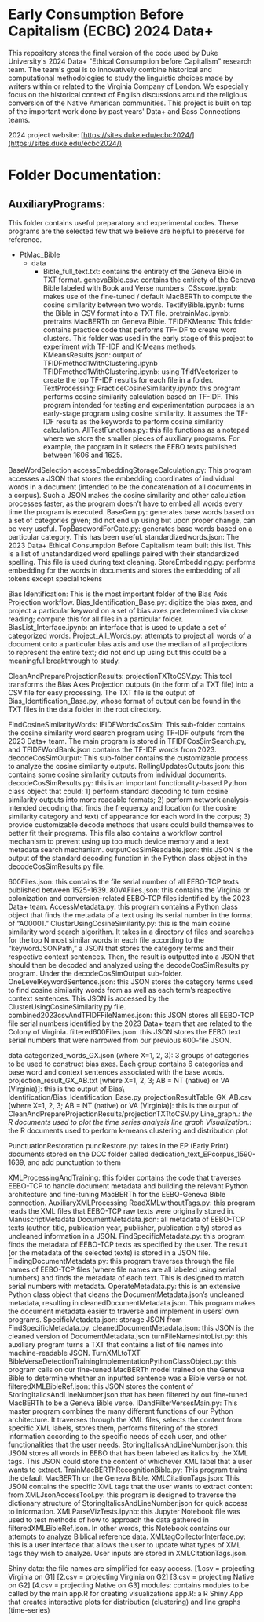 # Early Consumption Before Capitalism (ECBC) 2024 Data+ 

This repository stores the final version of the code used by Duke University's 2024 Data+ "Ethical Consumption before Capitalism" research team. The team's goal is to innovatively combine historical and computational methodologies to study the linguistic choices made by writers within or related to the Virginia Company of London. We especially focus on the historical context of English discussions around the religious conversion of the Native American communities. This project is built on top of the important work done by past years' Data+ and Bass Connections teams.

2024 project website: [https://sites.duke.edu/ecbc2024/](https://sites.duke.edu/ecbc2024/)

# Folder Documentation:

## AuxiliaryPrograms:

This folder contains useful preparatory and experimental codes. These programs are the selected few that we believe are helpful to preserve for reference.
* PtMac_Bible
  * data
    * Bible_full_text.txt: contains the entirety of the Geneva Bible in TXT format.
genevaBible.csv: contains the entirety of the Geneva Bible labeled with Book and Verse numbers.
CSscore.ipynb: makes use of the fine-tuned / default MacBERTh to compute the cosine similarity between two words.
TextifyBible.ipynb: turns the Bible in CSV format into a TXT file.
pretrainMac.ipynb: pretrains MacBERTh on Geneva Bible. 
TFIDFKMeans: This folder contains practice code that performs TF-IDF to create word clusters. This folder was used in the early stage of this project to experiment with TF-IDF and K-Means methods.
KMeansResults.json: output of TFIDFmethod1WithClustering.ipynb
TFIDFmethod1WithClustering.ipynb: using TfidfVectorizer to create the top TF-IDF results for each file in a folder.
TextProcessing:
PracticeCosineSimilarity.ipynb: this program performs cosine similarity calculation based on TF-IDF. This program intended for testing and experimentation purposes is an early-stage program using cosine similarity. It assumes the TF-IDF results as the keywords to perform cosine similarity calculation.
AllTestFunctions.py: this file functions as a notepad where we store the smaller pieces of auxiliary programs. For example, the program in it selects the EEBO texts published between 1606 and 1625.

BaseWordSelection
accessEmbeddingStorageCalculation.py: This program accesses a JSON that stores the embedding coordinates of individual words in a document (intended to be the concatenation of all documents in a corpus). Such a JSON makes the cosine similarity and other calculation processes faster, as the program doesn’t have to embed all words every time the program is executed.
BaseGen.py: generates base words based on a set of categories given; did not end up using but upon proper change, can be very useful.
TopBasewordForCate.py: generates base words based on a particular category. This has been useful.
standardizedwords.json: The 2023 Data+ Ethical Consumption Before Capitalism team built this list. This is a list of unstandardized word spellings paired with their standardized spelling. This file is used during text cleaning. 
StoreEmbedding.py: performs embedding for the words in documents and stores the embedding of all tokens except special tokens

Bias Identification: This is the most important folder of the Bias Axis Projection workflow.
Bias_Identification_Base.py: digitize the bias axes, and project a particular keyword on a set of bias axes predetermined via close reading; compute this for all files in a particular folder.
BiasList_Interface.ipynb: an interface that is used to update a set of categorized words.
Project_All_Words.py: attempts to project all words of a document onto a particular bias axis and use the median of all projections to represent the entire text; did not end up using but this could be a meaningful breakthrough to study.

CleanAndPrepareProjectionResults:
projectionTXTtoCSV.py: This tool transforms the Bias Axes Projection outputs (in the form of a TXT file) into a CSV file for easy processing. The TXT file is the output of Bias_Identification_Base.py, whose format of output can be found in the TXT files in the data folder in the root directory.

FindCosineSimilarityWords:
IFIDFWordsCosSim: This sub-folder contains the cosine similarity word search program using TF-IDF outputs from the 2023 Data+ team. The main program is stored in TFIDFCosSimSearch.py, and TFIDFWordBank.json contains the TF-IDF words from 2023.
decodeCosSimOutput: This sub-folder contains the customizable process to analyze the cosine similarity outputs.
RollingUpdatesOutputs.json: this contains some cosine similarity outputs from individual documents.
decodeCosSimResults.py: this is an important functionality-based Python class object that could: 1) perform standard decoding to turn cosine similarity outputs into more readable formats; 2) perform network analysis-intended decoding that finds the frequency and location (or the cosine similarity category and text) of appearance for each word in the corpus; 3) provide customizable decode methods that users could build themselves to better fit their programs. This file also contains a workflow control mechanism to prevent using up too much device memory and a text metadata search mechanism.
outputCosSimReadable.json: this JSON is the output of the standard decoding function in the Python class object in the decodeCosSimResults.py file.

600Files.json: this contains the file serial number of all EEBO-TCP texts published between 1525-1639.
80VAFiles.json: this contains the Virginia or colonization and conversion-related EEBO-TCP files identified by the 2023 Data+ team.
AccessMetadata.py: this program contains a Python class object that finds the metadata of a text using its serial number in the format of “A00001.”
ClusterUsingCosineSimilarity.py: this is the main cosine similarity word search algorithm. It takes in a directory of files and searches for the top N most similar words in each file according to the “keywordJSONPath,” a JSON that stores the category terms and their respective context sentences. Then, the result is outputted into a JSON that should then be decoded and analyzed using the decodeCosSimResults.py program. Under the decodeCosSimOutput sub-folder.
OneLevelKeywordSentence.json: this JSON stores the category terms used to find cosine similarity words from as well as each term’s respective context sentences. This JSON is accessed by the ClusterUsingCosineSimilarity.py file.
combined2023csvAndTFIDFFileNames.json: this JSON stores all EEBO-TCP file serial numbers identified by the 2023 Data+ team that are related to the Colony of Virginia.
filtered600Files.json: this JSON stores the EEBO text serial numbers that were narrowed from our previous 600-file JSON.



data
categorized_words_GX.json (where X=1, 2, 3): 3 groups of categories to be used to construct bias axes. Each group contains 6 categories and base word and context sentences associated with the base words.
projection_result_GX_AB.txt [where X=1, 2, 3; AB = NT (native) or VA (Virginia)]: this is the output of Bias\ Identification/Bias_Identification_Base.py
projectionResultTable_GX_AB.csv [where X=1, 2, 3; AB = NT (native) or VA (Virginia)]: this is the output of CleanAndPrepareProjectionResults/projectionTXTtoCSV.py
Line_graph.*: the R documents used to plot the time series analysis line graph
Visualization.*: the R documents used to perform k-means clustering and distribution plot

PunctuationRestoration
puncRestore.py: takes in the EP (Early Print) documents stored on the DCC folder called dedication_text_EPcorpus_1590-1639, and add punctuation to them

XMLProcessingAndTraining: this folder contains the code that traverses EEBO-TCP to handle document metadata and building the relevant Python architecture and fine-tuning MacBERTh for the EEBO-Geneva Bible connection.
AuxiliaryXMLProcessing
ReadXMLwithoutTags.py: this program reads the XML files that EEBO-TCP raw texts were originally stored in.
ManuscriptMetadata
DocumentMetadata.json: all metadata of EEBO-TCP texts (author, title, publication year, publisher, publication city) stored as uncleaned information in a JSON.
FindSpecificMetadata.py: this program finds the metadata of EEBO-TCP texts as specified by the user. The result (or the metadata of the selected texts) is stored in a JSON file.
FindingDocumentMetadata.py: this program traverses through the file names of EEBO-TCP files (where file names are all labeled using serial numbers) and finds the metadata of each text. This is designed to match serial numbers with metadata.
OperateMetadata.py: this is an extensive Python class object that cleans the DocumentMetadata.json’s uncleaned metadata, resulting in cleanedDocumentMetadata.json. This program makes the document metadata easier to traverse and implement in users’ own programs.
SpecificMetadata.json: storage JSON from FindSpecificMetadata.py.
cleanedDocumentMetadata.json: this JSON is the cleaned version of DocumentMetadata.json
turnFileNamesIntoList.py: this auxiliary program turns a TXT that contains a list of file names into machine-readable JSON.
TurnXMLtoTXT
BibleVerseDetectionTrainingImplementationPythonClassObject.py: this program calls on our fine-tuned MacBERTh model trained on the Geneva Bible to determine whether an inputted sentence was a Bible verse or not.
filteredXMLBibleRef.json: this JSON stores the content of StoringItalicsAndLineNumber.json that has been filtered by out fine-tuned MacBERTh to be a Geneva Bible verse.
IDandFilterVersesMain.py: This master program combines the many different functions of our Python architecture. It traverses through the XML files, selects the content from specific XML labels, stores them, performs filtering of the stored information according to the specific needs of each user, and other functionalities that the user needs.
StoringItalicsAndLineNumber.json: this JSON stores all words in EEBO that has been labeled as italics by the XML tags. This JSON could store the content of whichever XML label that a user wants to extract.
TrainMacBERThRecognitionBible.py: This program trains the default MacBERTh on the Geneva Bible.
XMLCitationTags.json: This JSON contains the specific XML tags that the user wants to extract content from
XMLJsonAccessTool.py: this program is designed to traverse the dictionary structure of StoringItalicsAndLineNumber.json for quick access to information.
XMLParseVizTests.ipynb: this Jupyter Notebook file was used to test methods of how to approach the data gathered in filteredXMLBibleRef.json. In other words, this Notebook contains our attempts to analyze Biblical reference data.
XMLtagCollectorInterface.py: this is a user interface that allows the user to update what types of XML tags they wish to analyze. User inputs are stored in XMLCitationTags.json.

Shiny
data: the file names are simplified for easy access. [1.csv = projecting Virginia on G1] [2.csv = projecting Virginia on G2] [3.csv = projecting Native on G2] [4.csv = projecting Native on G3]
modules: contains modules to be called by the main app.R for creating visualizations
app.R: a R Shiny App that creates interactive plots for distribution (clustering) and line graphs (time-series)

